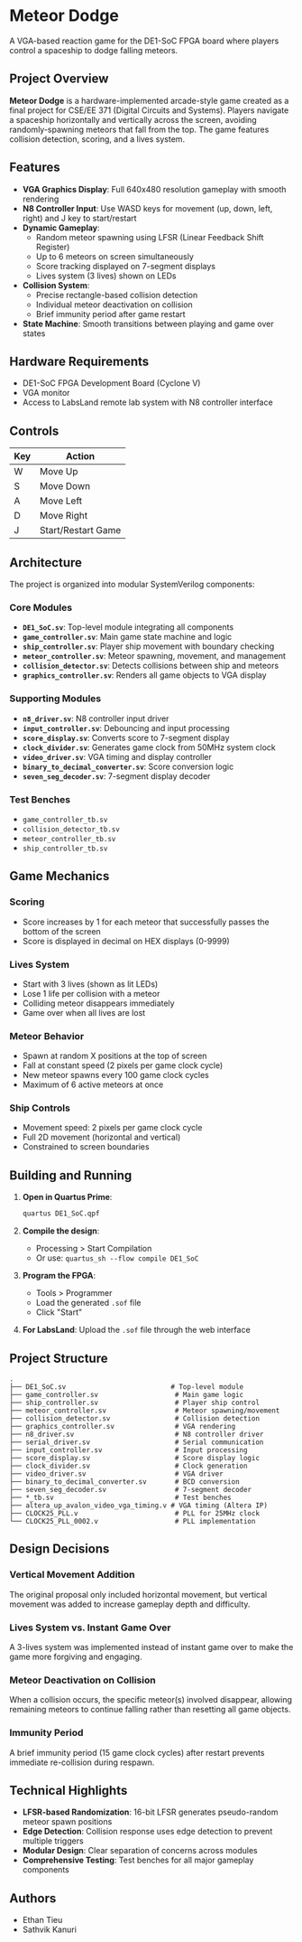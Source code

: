# Meteor Dodge

A VGA-based reaction game for the DE1-SoC FPGA board where players control a spaceship to dodge falling meteors.

## Project Overview

**Meteor Dodge** is a hardware-implemented arcade-style game created as a final project for CSE/EE 371 (Digital Circuits and Systems). Players navigate a spaceship horizontally and vertically across the screen, avoiding randomly-spawning meteors that fall from the top. The game features collision detection, scoring, and a lives system.

## Features

- **VGA Graphics Display**: Full 640x480 resolution gameplay with smooth rendering
- **N8 Controller Input**: Use WASD keys for movement (up, down, left, right) and J key to start/restart
- **Dynamic Gameplay**: 
  - Random meteor spawning using LFSR (Linear Feedback Shift Register)
  - Up to 6 meteors on screen simultaneously
  - Score tracking displayed on 7-segment displays
  - Lives system (3 lives) shown on LEDs
- **Collision System**: 
  - Precise rectangle-based collision detection
  - Individual meteor deactivation on collision
  - Brief immunity period after game restart
- **State Machine**: Smooth transitions between playing and game over states

## Hardware Requirements

- DE1-SoC FPGA Development Board (Cyclone V)
- VGA monitor
- Access to LabsLand remote lab system with N8 controller interface

## Controls

| Key | Action |
|-----|--------|
| W | Move Up |
| S | Move Down |
| A | Move Left |
| D | Move Right |
| J | Start/Restart Game |

## Architecture

The project is organized into modular SystemVerilog components:

### Core Modules

- **`DE1_SoC.sv`**: Top-level module integrating all components
- **`game_controller.sv`**: Main game state machine and logic
- **`ship_controller.sv`**: Player ship movement with boundary checking
- **`meteor_controller.sv`**: Meteor spawning, movement, and management
- **`collision_detector.sv`**: Detects collisions between ship and meteors
- **`graphics_controller.sv`**: Renders all game objects to VGA display

### Supporting Modules

- **`n8_driver.sv`**: N8 controller input driver
- **`input_controller.sv`**: Debouncing and input processing
- **`score_display.sv`**: Converts score to 7-segment display
- **`clock_divider.sv`**: Generates game clock from 50MHz system clock
- **`video_driver.sv`**: VGA timing and display controller
- **`binary_to_decimal_converter.sv`**: Score conversion logic
- **`seven_seg_decoder.sv`**: 7-segment display decoder

### Test Benches

- `game_controller_tb.sv`
- `collision_detector_tb.sv`
- `meteor_controller_tb.sv`
- `ship_controller_tb.sv`

## Game Mechanics

### Scoring
- Score increases by 1 for each meteor that successfully passes the bottom of the screen
- Score is displayed in decimal on HEX displays (0-9999)

### Lives System
- Start with 3 lives (shown as lit LEDs)
- Lose 1 life per collision with a meteor
- Colliding meteor disappears immediately
- Game over when all lives are lost

### Meteor Behavior
- Spawn at random X positions at the top of screen
- Fall at constant speed (2 pixels per game clock cycle)
- New meteor spawns every 100 game clock cycles
- Maximum of 6 active meteors at once

### Ship Controls
- Movement speed: 2 pixels per game clock cycle
- Full 2D movement (horizontal and vertical)
- Constrained to screen boundaries

## Building and Running

1. **Open in Quartus Prime**:
   ```bash
   quartus DE1_SoC.qpf
   ```

2. **Compile the design**:
   - Processing > Start Compilation
   - Or use: `quartus_sh --flow compile DE1_SoC`

3. **Program the FPGA**:
   - Tools > Programmer
   - Load the generated `.sof` file
   - Click "Start"

4. **For LabsLand**: Upload the `.sof` file through the web interface

## Project Structure

```
.
├── DE1_SoC.sv                          # Top-level module
├── game_controller.sv                   # Main game logic
├── ship_controller.sv                   # Player ship control
├── meteor_controller.sv                 # Meteor spawning/movement
├── collision_detector.sv                # Collision detection
├── graphics_controller.sv               # VGA rendering
├── n8_driver.sv                         # N8 controller driver
├── serial_driver.sv                     # Serial communication
├── input_controller.sv                  # Input processing
├── score_display.sv                     # Score display logic
├── clock_divider.sv                     # Clock generation
├── video_driver.sv                      # VGA driver
├── binary_to_decimal_converter.sv       # BCD conversion
├── seven_seg_decoder.sv                 # 7-segment decoder
├── *_tb.sv                              # Test benches
├── altera_up_avalon_video_vga_timing.v # VGA timing (Altera IP)
├── CLOCK25_PLL.v                        # PLL for 25MHz clock
└── CLOCK25_PLL_0002.v                   # PLL implementation

```

## Design Decisions

### Vertical Movement Addition
The original proposal only included horizontal movement, but vertical movement was added to increase gameplay depth and difficulty.

### Lives System vs. Instant Game Over
A 3-lives system was implemented instead of instant game over to make the game more forgiving and engaging.

### Meteor Deactivation on Collision
When a collision occurs, the specific meteor(s) involved disappear, allowing remaining meteors to continue falling rather than resetting all game objects.

### Immunity Period
A brief immunity period (15 game clock cycles) after restart prevents immediate re-collision during respawn.

## Technical Highlights

- **LFSR-based Randomization**: 16-bit LFSR generates pseudo-random meteor spawn positions
- **Edge Detection**: Collision response uses edge detection to prevent multiple triggers
- **Modular Design**: Clear separation of concerns across modules
- **Comprehensive Testing**: Test benches for all major gameplay components

## Authors

- Ethan Tieu
- Sathvik Kanuri
